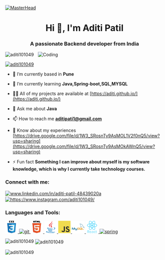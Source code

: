[![MasterHead](https://camo.githubusercontent.com/3015c6f34ed5c2131bac41a22b7a27a847f65803d232c99fe31f649c9c746fbd/68747470733a2f2f7777772e61616469747269746563686e6f6c6f67792e636f6d2f696d616765732f726564657369676e2e676966)](https://Aditi101049.io)
<h1 align="center">Hi 👋, I'm Aditi Patil</h1>
<h3 align="center">A passionate Backend developer from India</h3>
<img align="right" alt="Coding" width="400" src="https://raw.githubusercontent.com/PolarBearGG/PolarBearGG/master/web-developer.gif">

<p align="left"> <img src="https://komarev.com/ghpvc/?username=aditi101049&label=Profile%20views&color=0e75b6&style=flat" alt="aditi101049" /> </p>

<p align="left"> <a href="https://github.com/ryo-ma/github-profile-trophy"><img src="https://github-profile-trophy.vercel.app/?username=aditi101049" alt="aditi101049" /></a> </p>

- 🔭 I’m currently based in **Pune**

- 🌱 I’m currently learning **Java,Spring-boot,SQL,MYSQL**

- 👨‍💻 All of my projects are available at [https://aditi.github.io/](https://aditi.github.io/)

- 💬 Ask me about **Java**

- 📫 How to reach me **aditipati1@gmail.com**

- 📄 Know about my experiences [https://drive.google.com/file/d/1W3_SRosnTy9AsMOL1V2f0nQ5/view?usp=sharing](https://drive.google.com/file/d/1W3_SRosnTy9AsMOkAWnQ5/view?usp=sharing)

- ⚡ Fun fact **Something I can improve about myself is my software knowledge, which is why I currently take technology courses.**

<h3 align="left">Connect with me:</h3>
<p align="left">
<a href="https://linkedin.com/in/www.linkedin.com/in/aditi-patil-48439020a" target="blank"><img align="center" src="https://raw.githubusercontent.com/rahuldkjain/github-profile-readme-generator/master/src/images/icons/Social/linked-in-alt.svg" alt="www.linkedin.com/in/aditi-patil-48439020a" height="30" width="40" /></a>
<a href="https://instagram.com/https://www.instagram.com/aditi101049/" target="blank"><img align="center" src="https://raw.githubusercontent.com/rahuldkjain/github-profile-readme-generator/master/src/images/icons/Social/instagram.svg" alt="https://www.instagram.com/aditi101049/" height="30" width="40" /></a>
</p>

<h3 align="left">Languages and Tools:</h3>
<p align="left"> <a href="https://www.w3schools.com/css/" target="_blank" rel="noreferrer"> <img src="https://raw.githubusercontent.com/devicons/devicon/master/icons/css3/css3-original-wordmark.svg" alt="css3" width="40" height="40"/> </a> <a href="https://git-scm.com/" target="_blank" rel="noreferrer"> <img src="https://www.vectorlogo.zone/logos/git-scm/git-scm-icon.svg" alt="git" width="40" height="40"/> </a> <a href="https://www.w3.org/html/" target="_blank" rel="noreferrer"> <img src="https://raw.githubusercontent.com/devicons/devicon/master/icons/html5/html5-original-wordmark.svg" alt="html5" width="40" height="40"/> </a> <a href="https://www.java.com" target="_blank" rel="noreferrer"> <img src="https://raw.githubusercontent.com/devicons/devicon/master/icons/java/java-original.svg" alt="java" width="40" height="40"/> </a> <a href="https://developer.mozilla.org/en-US/docs/Web/JavaScript" target="_blank" rel="noreferrer"> <img src="https://raw.githubusercontent.com/devicons/devicon/master/icons/javascript/javascript-original.svg" alt="javascript" width="40" height="40"/> </a> <a href="https://www.mysql.com/" target="_blank" rel="noreferrer"> <img src="https://raw.githubusercontent.com/devicons/devicon/master/icons/mysql/mysql-original-wordmark.svg" alt="mysql" width="40" height="40"/> </a> <a href="https://reactjs.org/" target="_blank" rel="noreferrer"> <img src="https://raw.githubusercontent.com/devicons/devicon/master/icons/react/react-original-wordmark.svg" alt="react" width="40" height="40"/> </a> <a href="https://spring.io/" target="_blank" rel="noreferrer"> <img src="https://www.vectorlogo.zone/logos/springio/springio-icon.svg" alt="spring" width="40" height="40"/> </a> </p>

<p><img align="left" src="https://github-readme-stats.vercel.app/api/top-langs?username=aditi101049&show_icons=true&locale=en&layout=compact" alt="aditi101049" /></p>

<p>&nbsp;<img align="center" src="https://github-readme-stats.vercel.app/api?username=aditi101049&show_icons=true&locale=en" alt="aditi101049" /></p>

<p><img align="center" src="https://github-readme-streak-stats.herokuapp.com/?user=aditi101049&" alt="aditi101049" /></p>
